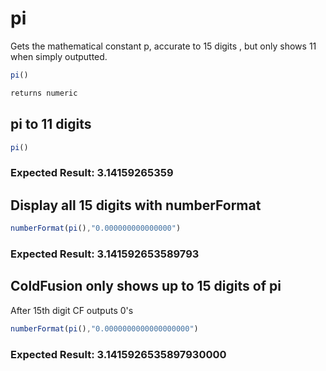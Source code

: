 # pi

Gets the mathematical constant p, accurate to 15 digits
, but only shows 11 when simply outputted.

```javascript
pi()
```

```javascript
returns numeric
```

## pi to 11 digits

```javascript
pi()
```

### Expected Result: 3.14159265359

## Display all 15 digits with numberFormat

```javascript
numberFormat(pi(),"0.000000000000000")
```

### Expected Result: 3.141592653589793

## ColdFusion only shows up to 15 digits of pi

After 15th digit CF outputs 0's

```javascript
numberFormat(pi(),"0.0000000000000000000")
```

### Expected Result: 3.1415926535897930000

